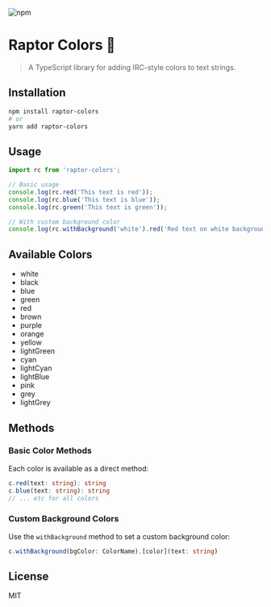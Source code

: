 ![npm](https://img.shields.io/npm/v/raptor-colors?style=plastic)

# Raptor Colors 🐡

> A TypeScript library for adding IRC-style colors to text strings.

## Installation

```bash
npm install raptor-colors
# or
yarn add raptor-colors
```

## Usage

```typescript
import rc from 'raptor-colors';

// Basic usage
console.log(rc.red('This text is red'));
console.log(rc.blue('This text is blue'));
console.log(rc.green('This text is green'));

// With custom background color
console.log(rc.withBackground('white').red('Red text on white background'));
```

## Available Colors

- white
- black
- blue
- green
- red
- brown
- purple
- orange
- yellow
- lightGreen
- cyan
- lightCyan
- lightBlue
- pink
- grey
- lightGrey

## Methods

### Basic Color Methods

Each color is available as a direct method:
```typescript
c.red(text: string): string
c.blue(text: string): string
// ... etc for all colors
```

### Custom Background Colors

Use the `withBackground` method to set a custom background color:
```typescript
c.withBackground(bgColor: ColorName).[color](text: string)
```

## License

MIT 
